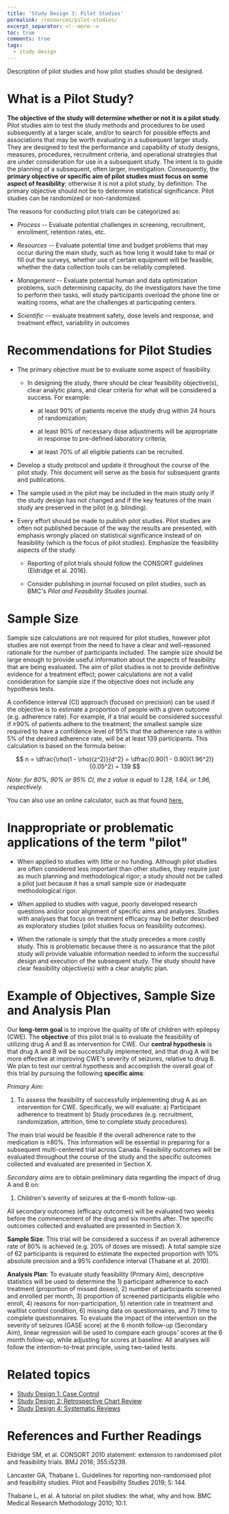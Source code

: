 ```yaml
---
title: 'Study Design 3: Pilot Studies'
permalink: /resources/pilot-studies/
excerpt_separator: <!--more-->
toc: true
comments: true
tags:
  - study design
---
```


Description of pilot studies and how pilot studies should be designed. <!--more-->

# What is a Pilot Study? 

**The objective of the study will determine whether or not it is a pilot study**. Pilot studies aim to test the study methods and procedures to be used subsequently at a larger scale, and/or to search for possible effects and associations that may be worth evaluating in a subsequent larger study. They are designed to test the performance and capability of study designs, measures, procedures, recruitment criteria, and operational strategies that are under consideration for use in a subsequent study. The intent is to guide the planning of a subsequent, often larger, investigation. Consequently, the **primary objective or specific aim of pilot studies must focus on some aspect of feasibility**; otherwise it is not a pilot study, by definition. The primary objective should not be to determine statistical significance. Pilot studies can be randomized or non-randomized.

The reasons for conducting pilot trials can be categorized as:

-   *Process* -- Evaluate potential challenges in screening, recruitment, enrollment, retention rates, etc.

-   *Resources* -- Evaluate potential time and budget problems that may occur during the main study, such as how long it would take to mail or fill out the surveys, whether use of certain equipment will be feasible, whether the data collection tools can be reliably completed.

-   *Management* -- Evaluate potential human and data optimization problems, such determining capacity, do the investigators have the time to perform their tasks, will study participants overload the phone line or waiting rooms, what are the challenges at participating centers.

-   *Scientific* -- evaluate treatment safety, dose levels and response, and treatment effect, variability in outcomes

# Recommendations for Pilot Studies 

-   The primary objective must be to evaluate some aspect of feasibility.

    -   In designing the study, there should be clear feasibility objective(s), clear analytic plans, and clear criteria for what will be considered a success. For example:

        -   at least 90% of patients receive the study drug within 24 hours of randomization;

        -   at least 90% of necessary dose adjustments will be appropriate in response to pre-defined laboratory criteria;

        -   at least 70% of all eligible patients can be recruited.

-   Develop a study protocol and update it throughout the course of the pilot study. This document will serve as the basis for subsequent grants and publications.

-   The sample used in the pilot may be included in the main study only if the study design has not changed and if the key features of the main study are preserved in the pilot (e.g. blinding).

-   Every effort should be made to publish pilot studies. Pilot studies are often not published because of the way the results are presented, with emphasis wrongly placed on statistical significance instead of on feasibility (which is the focus of pilot studies). Emphasize the feasibility aspects of the study.

    -   Reporting of pilot trials should follow the CONSORT guidelines (Eldridge et al. 2016).

    -   Consider publishing in journal focused on pilot studies, such as BMC's *Pilot and Feasibility Studies* journal.

# Sample Size 

Sample size calculations are not required for pilot studies, however pilot studies are not exempt from the need to have a clear and well-reasoned rationale for the number of participants included. The sample size should be large enough to provide useful information about the aspects of feasibility that are being evaluated. The aim of pilot studies is not to provide definitive evidence for a treatment effect; power calculations are not a valid consideration for sample size if the objective does not include any hypothesis tests.

A confidence interval (CI) approach (focused on precision) can be used if the objective is to estimate a proportion of people with a given outcome (e.g. adherence rate). For example, if a trial would be considered successful if $\geq$90% of patients adhere to the treatment; the smallest sample size required to have a confidence level of 95% that the adherence rate is within 5% of the desired adherence rate, will be at least 139 participants. This calculation is based on the formula below:

$$ n = \dfrac{\rho(1 - \rho)(z^2)}{d^2} = \dfrac{0.90(1 - 0.90)(1.96^2)}{0.05^2} = 139 $$

*Note: for 80%, 90% or 95% CI, the z value is equal to 1.28, 1.64, or 1.96, respectively.*

You can also use an online calculator, such as that found <a href="http://statulator.com/SampleSize/ss1P.html" target="_blank"> here. </a>

# Inappropriate or problematic applications of the term "pilot" 

-   When applied to studies with little or no funding. Although pilot studies are often considered less important than other studies, they require just as much planning and methodological rigor; a study should not be called a pilot just because it has a small sample size or inadequate methodological rigor.

-   When applied to studies with vague, poorly developed research questions and/or poor alignment of specific aims and analyses. Studies with analyses that focus on treatment efficacy may be better described as exploratory studies (pilot studies focus on feasibility outcomes).

-   When the rationale is simply that the study precedes a more costly study. This is problematic because there is no assurance that the pilot study will provide valuable information needed to inform the successful design and execution of the subsequent study. The study should have clear feasibility objective(s) with a clear analytic plan.

# Example of Objectives, Sample Size and Analysis Plan 

Our **long-term goal** is to improve the quality of life of children with epilepsy (CWE). The **objective** of this pilot trial is to evaluate the feasibility of utilizing drug A and B as intervention for CWE. Our **central hypothesis** is that drug A and B will be successfully implemented, and that drug A will be more effective at improving CWE's severity of seizures, relative to drug B. We plan to test our central hypothesis and accomplish the overall goal of this trial by pursuing the following **specific aims**:

*Primary Aim:*

1.  To assess the feasibility of successfully implementing drug A as an intervention for CWE. Specifically, we will evaluate: a) Participant adherence to treatment b) Study procedures (e.g. recruitment, randomization, attrition, time to complete study procedures).

The main trial would be feasible if the overall adherence rate to the medication is $\geq$80%. This information will be essential in preparing for a subsequent multi-centered trial across Canada. Feasibility outcomes will be evaluated throughout the course of the study and the specific outcomes collected and evaluated are presented in Section X.

*Secondary aims* are to obtain preliminary data regarding the impact of drug A and B on:

1.  Children's severity of seizures at the 6-month follow-up.

All secondary outcomes (efficacy outcomes) will be evaluated two weeks before the commencement of the drug and six months after. The specific outcomes collected and evaluated are presented in Section X.

**Sample Size**: This trial will be considered a success if an overall adherence rate of 80% is achieved (e.g. 20% of doses are missed). A total sample size of 62 participants is required to estimate the expected proportion with 10% absolute precision and a 95% confidence interval (Thabane et al. 2010).

**Analysis Plan**: To evaluate study feasibility (Primary Aim), descriptive statistics will be used to determine the 1) participant adherence to each treatment (proportion of missed doses), 2) number of participants screened and enrolled per month, 3) proportion of screened participants eligible who enroll, 4) reasons for non-participation, 5) retention rate in treatment and waitlist control condition, 6) missing data on questionnaires, and 7) time to complete questionnaires. To evaluate the impact of the intervention on the severity of seizures (GASE score) at the 6 month follow-up (Secondary Aim), linear regression will be used to compare each groups' scores at the 6 month follow-up, while adjusting for scores at baseline. All analyses will follow the intention-to-treat principle, using two-tailed tests.

# Related topics
-   [Study Design 1: Case Control](/resources/case_control/)
-   [Study Design 2: Retrospective Chart Review](/resources/chart_review/)
-   [Study Design 4: Systematic Reviews](/resources/systematic-reviews/)



# References and Further Readings

Eldridge SM, et al. CONSORT 2010 statement: extension to randomised pilot and feasibility trials. BMJ 2016; 355:i5239.

Lancaster GA, Thabane L. Guidelines for reporting non-randomised pilot and feasibility studies. Pilot and Feasibility Studies 2019; 5: 144.

Thabane L, et al. A tutorial on pilot studies: the what, why and how. BMC Medical Research Methodology 2010; 10:1.
